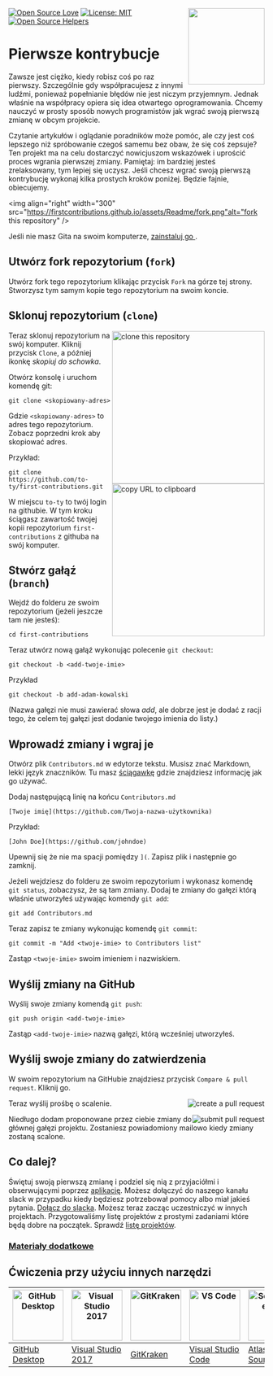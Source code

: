 ﻿[![Open Source Love](https://firstcontributions.github.io/open-source-badges/badges/open-source-v1/open-source.svg)](https://github.com/firstcontributions/open-source-badges)
[<img align="right" width="150" src="https://firstcontributions.github.io/assets/Readme/join-slack-team.png">](https://join.slack.com/t/firstcontributors/shared_invite/enQtNjkxNzQwNzA2MTMwLTVhMWJjNjg2ODRlNWZhNjIzYjgwNDIyZWYwZjhjYTQ4OTBjMWM0MmFhZDUxNzBiYzczMGNiYzcxNjkzZDZlMDM)
[![License: MIT](https://img.shields.io/badge/License-MIT-green.svg)](https://opensource.org/licenses/MIT)
[![Open Source Helpers](https://www.codetriage.com/roshanjossey/first-contributions/badges/users.svg)](https://www.codetriage.com/roshanjossey/first-contributions)

# Pierwsze kontrybucje

Zawsze jest ciężko, kiedy robisz coś po raz pierwszy. Szczególnie gdy współpracujesz z innymi ludźmi, ponieważ popełnianie błędów nie jest niczym przyjemnym. Jednak właśnie na współpracy opiera się idea otwartego oprogramowania. Chcemy nauczyć w prosty sposób nowych programistów jak wgrać swoją pierwszą zmianę w obcym projekcie.

Czytanie artykułów i oglądanie poradników może pomóc, ale czy jest coś lepszego niż spróbowanie czegoś samemu bez obaw, że się coś zepsuje? Ten projekt ma na celu dostarczyć nowicjuszom wskazówek i uprościć proces wgrania pierwszej zmiany. Pamiętaj: im bardziej jesteś zrelaksowany, tym lepiej się uczysz. Jeśli chcesz wgrać swoją pierwszą kontrybucję wykonaj kilka prostych kroków poniżej. Będzie fajnie, obiecujemy.

<img align="right" width="300" src="https://firstcontributions.github.io/assets/Readme/fork.png"alt="fork this repository" />

Jeśli nie masz Gita na swoim komputerze, [ zainstaluj go ]( https://help.github.com/articles/set-up-git/ ).

## Utwórz fork repozytorium (`fork`)

Utwórz fork tego repozytorium klikając przycisk `Fork` na górze tej strony. Stworzysz tym samym kopie tego repozytorium na swoim koncie.

## Sklonuj repozytorium (`clone`)

<img align="right" width="300" src="https://firstcontributions.github.io/assets/Readme/clone.png" alt="clone this repository" />

Teraz sklonuj repozytorium na swój komputer. Kliknij przycisk `Clone`, a później ikonkę *skopiuj do schowka*.

Otwórz konsolę i uruchom komendę git:

```
git clone <skopiowany-adres>
```
Gdzie `<skopiowany-adres>` to adres tego repozytorium. Zobacz poprzedni krok aby skopiować adres.

<img align="right" width="300" src="https://firstcontributions.github.io/assets/Readme/copy-to-clipboard.png" alt="copy URL to clipboard" />

Przykład:
```
git clone https://github.com/to-ty/first-contributions.git
```

W miejscu `to-ty` to twój login na githubie. W tym kroku ściągasz zawartość twojej kopii repozytorium `first-contributions` z githuba na swój komputer.

## Stwórz gałąź (`branch`)

Wejdź do folderu ze swoim repozytorium (jeżeli jeszcze tam nie jesteś):

```
cd first-contributions
```
Teraz utwórz nową gałąź wykonując polecenie `git checkout`:

```
git checkout -b <add-twoje-imie>
```

Przykład
```
git checkout -b add-adam-kowalski
```
(Nazwa gałęzi nie musi zawierać słowa *add*, ale dobrze jest je dodać z racji tego, że celem tej gałęzi jest dodanie twojego imienia do listy.)

## Wprowadź zmiany i wgraj je

Otwórz plik `Contributors.md` w edytorze tekstu. Musisz znać Markdown, lekki język znaczników. Tu masz <a href="https://github.com/adam-p/markdown-here/wiki/Markdown-Cheatsheet">ściągawkę</a> gdzie znajdziesz informację jak go używać.

Dodaj następującą linię na końcu `Contributors.md`

```
[Twoje imię](https://github.com/Twoja-nazwa-użytkownika)
```
Przykład: 
```
[John Doe](https://github.com/johndoe)
```

Upewnij się że nie ma spacji pomiędzy `](`. Zapisz plik i następnie go zamknij.

Jeżeli wejdziesz do folderu ze swoim repozytorium i wykonasz komendę `git status`, zobaczysz, że są tam zmiany. Dodaj te zmiany do gałęzi którą właśnie utworzyłeś używając komendy `git add`:
```
git add Contributors.md
```

Teraz zapisz te zmiany wykonując komendę `git commit`:
```
git commit -m "Add <twoje-imie> to Contributors list"
```
Zastąp `<twoje-imie>` swoim imieniem i nazwiskiem.

## Wyślij zmiany na GitHub

Wyślij swoje zmiany komendą `git push`:
```
git push origin <add-twoje-imie>
```
Zastąp `<add-twoje-imie>` nazwą gałęzi, którą wcześniej utworzyłeś.

## Wyślij swoje zmiany do zatwierdzenia

W swoim repozytorium na GitHubie znajdziesz przycisk `Compare & pull request`. Kliknij go.

<img style="float: right;" src="https://firstcontributions.github.io/assets/Readme/compare-and-pull.png" alt="create a pull request" />

Teraz wyślij prośbę o scalenie.

<img style="float: right;" src="https://firstcontributions.github.io/assets/Readme/submit-pull-request.png" alt="submit pull request" />

Niedługo dodam proponowane przez ciebie zmiany do głównej gałęzi projektu. Zostaniesz powiadomiony mailowo kiedy zmiany zostaną scalone.

## Co dalej?

Świętuj swoją pierwszą zmianę i podziel się nią z przyjaciółmi i obserwującymi poprzez <a href="https://roshanjossey.github.io/first-contributions/#social-share" rel="nofollow">aplikację</a>.
Możesz dołączyć do naszego kanału slack w przypadku kiedy będziesz potrzebował pomocy albo miał jakieś pytania. <a href="https://join.slack.com/t/firstcontributors/shared_invite/enQtMzE1MTYwNzI3ODQ0LTZiMDA2OGI2NTYyNjM1MTFiNTc4YTRhZTg4OWZjMzA0ZWZmY2UxYzVkMzI1ZmVmOWI4ODdkZWQwNTM2NDVmNjY" rel="nofollow">Dołącz do slacka</a>.
Możesz teraz zacząc uczestniczyć w innych projektach. Przygotowaliśmy listę projektów z prostymi zadaniami które będą dobre na początek. Sprawdź <a href="https://roshanjossey.github.io/first-contributions/#project-list" rel="nofollow">listę projektów</a>.
 
### [Materiały dodatkowe](../additional-material/git_workflow_scenarios/additional-material.md) 
 
## Ćwiczenia przy użyciu innych narzędzi

| <a href="github-desktop-tutorial.md"><img alt="GitHub Desktop" src="https://desktop.github.com/images/desktop-icon.svg" width="100"></a> | <a href="github-windows-vs2017-tutorial.md"><img alt="Visual Studio 2017" src="https://upload.wikimedia.org/wikipedia/commons/c/cd/Visual_Studio_2017_Logo.svg" width="100"></a> | <a href="gitkraken-tutorial.md"><img alt="GitKraken" src="https://firstcontributions.github.io/assets/Readme/gk-icon.png" width="100"></a> | <a href="github-windows-vs-code-tutorial.md"><img alt="VS Code" src="https://upload.wikimedia.org/wikipedia/commons/2/2d/Visual_Studio_Code_1.18_icon.svg" width=100></a> | <a href="sourcetree-macos-tutorial.md"><img alt="Sourcetree App" src="https://wac-cdn.atlassian.com/dam/jcr:81b15cde-be2e-4f4a-8af7-9436f4a1b431/Sourcetree-icon-blue.svg" width=100></a> | <a href="github-windows-intellij-tutorial.md"><img alt="IntelliJ IDEA" src="https://upload.wikimedia.org/wikipedia/commons/d/d5/IntelliJ_IDEA_Logo.svg" width=100></a> |
| - | - | - | - | - | - |
| [GitHub Desktop](github-desktop-tutorial.md) | [Visual Studio 2017](github-windows-vs2017-tutorial.md) | [GitKraken](gitkraken-tutorial.md) | [Visual Studio Code](github-windows-vs-code-tutorial.md)     | [Atlassian Sourcetree](sourcetree-macos-tutorial.md)         | [IntelliJ IDEA](github-windows-intellij-tutorial.md) |